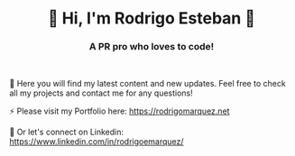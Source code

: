 <h1 align="center">👋 Hi, I'm Rodrigo Esteban 👋</h1>

<h3 align="center">A PR pro who loves to code!</h3>
<br/>

🌱 Here you will find my latest content and new updates. Feel free to check all my projects and contact me for any questions!

⚡ Please visit my Portfolio here: https://rodrigomarquez.net

📄 Or let's connect on Linkedin: https://www.linkedin.com/in/rodrigoemarquez/
